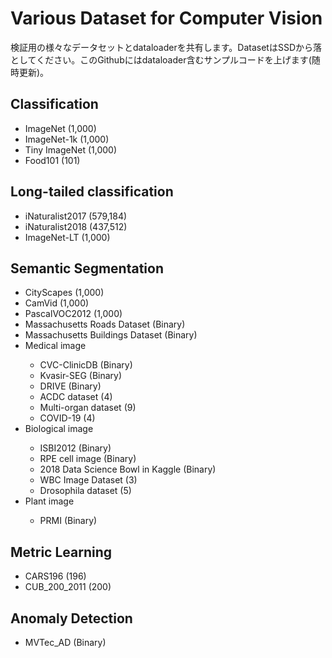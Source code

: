 # Various Dataset for Computer Vision
検証用の様々なデータセットとdataloaderを共有します。DatasetはSSDから落としてください。このGithubにはdataloader含むサンプルコードを上げます(随時更新)。
## Classification

<ul>
  <li>ImageNet (1,000)</li>
  <li>ImageNet-1k (1,000)</li>
  <li>Tiny ImageNet (1,000)</li>
  <li>Food101 (101)</li>
</ul>

## Long-tailed classification

<ul>
   <li>iNaturalist2017 (579,184)</li>
   <li>iNaturalist2018 (437,512)</li>
   <li>ImageNet-LT (1,000)</li>
</ul>
  
## Semantic Segmentation
<ul>
  <li>CityScapes (1,000)</li>
  <li>CamVid (1,000)</li>
  <li>PascalVOC2012 (1,000)</li>
  <li>Massachusetts Roads Dataset (Binary)</li>
  <li>Massachusetts Buildings Dataset (Binary)</li>
  <li>Medical image</li>
      <ul>
          <li>CVC-ClinicDB (Binary)</li>
          <li>Kvasir-SEG (Binary)</li>
          <li>DRIVE (Binary)</li>
          <li>ACDC dataset (4)</li>
          <li>Multi-organ dataset (9)</li>
          <li>COVID-19 (4)</li>
      </ul>
  <li>Biological image</li>
      <ul>
          <li>ISBI2012 (Binary)</li>
          <li>RPE cell image (Binary)</li>
          <li>2018 Data Science Bowl in Kaggle (Binary)</li>
          <li>WBC Image Dataset (3)</li>
          <li>Drosophila dataset (5)</li>
      </ul>
  <li>Plant image</li>
      <ul>
          <li>PRMI (Binary)</li>
      </ul>
</ul>

## Metric Learning
<ul>
  <li>CARS196 (196)</li>
  <li>CUB_200_2011 (200)</li>
</ul>

## Anomaly Detection
<ul>
  <li>MVTec_AD (Binary)</li>
</ul>

